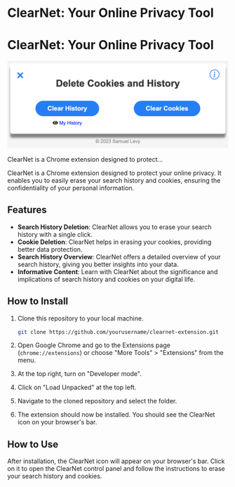 # ClearNet: Your Online Privacy Tool

# ClearNet: Your Online Privacy Tool

<p align="center">
  <img src="ClearNet.png" alt="ClearNet Image"/>
</p>

ClearNet is a Chrome extension designed to protect...


ClearNet is a Chrome extension designed to protect your online privacy. It enables you to easily erase your search history and cookies, ensuring the confidentiality of your personal information.

## Features

- **Search History Deletion**: ClearNet allows you to erase your search history with a single click.
- **Cookie Deletion**: ClearNet helps in erasing your cookies, providing better data protection.
- **Search History Overview**: ClearNet offers a detailed overview of your search history, giving you better insights into your data.
- **Informative Content**: Learn with ClearNet about the significance and implications of search history and cookies on your digital life.



## How to Install

1. Clone this repository to your local machine.
    ```bash
    git clone https://github.com/yourusername/clearnet-extension.git
    ```

2. Open Google Chrome and go to the Extensions page (`chrome://extensions`) or choose "More Tools" > "Extensions" from the menu.

3. At the top right, turn on "Developer mode".

4. Click on "Load Unpacked" at the top left.

5. Navigate to the cloned repository and select the folder.

6. The extension should now be installed. You should see the ClearNet icon on your browser's bar.


## How to Use

After installation, the ClearNet icon will appear on your browser's bar. Click on it to open the ClearNet control panel and follow the instructions to erase your search history and cookies.



